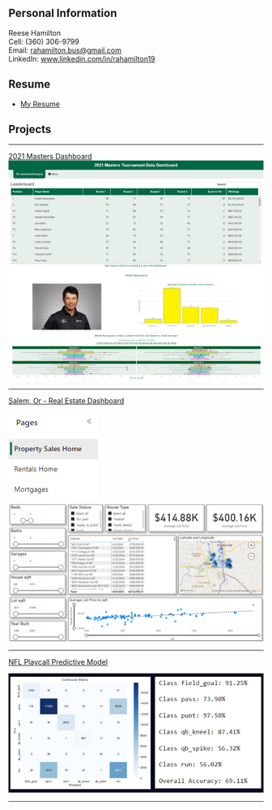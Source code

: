 ## Personal Information
Reese Hamilton<br>
Cell: (360) 306-9799<br>
Email: <a href="mailto:rahamilton.bus@gmail.com">rahamilton.bus@gmail.com</a><br>
LinkedIn: <a href="https://www.linkedin.com/in/rahamilton19" target="_blank">www.linkedin.com/in/rahamilton19</a>

## Resume
- [My Resume](pdf/Reese_Resume_Mock_Interviews.pdf)

## Projects

---

[2021 Masters Dashboard](https://aweirth.shinyapps.io/masters_dashboard/
)
<img src="images/Masters_dashboard_lb_sc.png?raw=true"/>
<img src="images/Masters_Dashboard_stats.png?raw=true"/>

---

[Salem, Or - Real Estate Dashboard](https://app.powerbi.com/links/JArbpZ0gY0?ctid=46bc6c40-368d-4a20-9b1b-c1842f786542&pbi_source=linkShare&bookmarkGuid=19b0d8c7-5929-48f0-b682-fa31649761e5)

<img src="images/Salem_dash_pages.png?raw=true"/>
<img src="images/Salem_real_estate_dash.png?raw=true"/>

---

[NFL Playcall Predictive Model](http://example.com/)

<img src="images/NFL_playcall_randomforest.png?raw=true"/>

---

